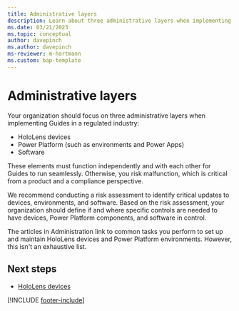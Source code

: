 ```yaml
---
title: Administrative layers
description: Learn about three administrative layers when implementing Dynamics 365 Guides in a regulated industry
ms.date: 03/21/2023
ms.topic: conceptual
author: davepinch
ms.author: davepinch
ms-reviewer: m-hartmann
ms.custom: bap-template
---
```


# Administrative layers

Your organization should focus on three administrative layers when implementing Guides in a regulated industry:

- HoloLens devices
- Power Platform (such as environments and Power Apps)
- Software
  
These elements must function independently and with each other for Guides to run seamlessly. Otherwise, you risk malfunction, which is critical from a product and a compliance perspective.

We recommend conducting a risk assessment to identify critical updates to devices, environments, and software. Based on the risk assessment, your organization should define if and where specific controls are needed to have devices, Power Platform components, and software in control.  
  
The articles in Administration link to common tasks you perform to set up and maintain HoloLens devices and Power Platform environments. However, this isn't an exhaustive list.

## Next steps

- [HoloLens devices](hololens-devices.md)

[!INCLUDE [footer-include](../../includes/footer-banner.md)]